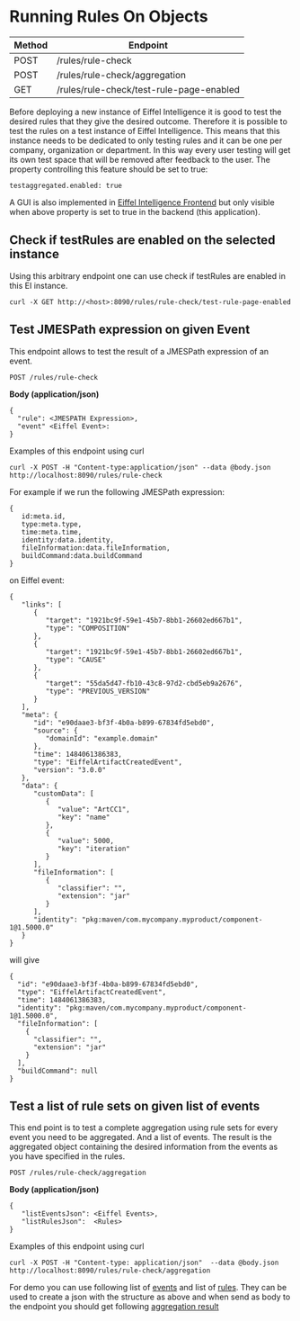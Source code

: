 # Running Rules On Objects

|Method|Endpoint             |
|------|---------------------|
|POST |/rules/rule-check|
|POST | /rules/rule-check/aggregation|
|GET | /rules/rule-check/test-rule-page-enabled |


Before deploying a new instance of Eiffel Intelligence it is good to test the
desired rules that they give the desired outcome. Therefore it is possible to
test the rules on a test instance of Eiffel Intelligence. This means that this
instance needs to be dedicated to only testing rules and it can be one per
company, organization or department. In this way every user testing will get its own
test space that will be removed after feedback to the user. The property controlling this feature
should be set to true:

    testaggregated.enabled: true

A GUI is also implemented in [Eiffel Intelligence Frontend](https://github.com/Ericsson/eiffel-intelligence-frontend) but only visible when above property is set to true in the backend (this application).

## Check if testRules are enabled on the selected instance

Using this arbitrary endpoint one can use check if testRules are enabled in this EI instance.

    curl -X GET http://<host>:8090/rules/rule-check/test-rule-page-enabled



## Test JMESPath expression on given Event

This endpoint allows to test the result of a JMESPath expression of an event.

    POST /rules/rule-check

**Body (application/json)**

    {
      "rule": <JMESPATH Expression>,
      "event" <Eiffel Event>:
    }

Examples of this endpoint using curl

    curl -X POST -H "Content-type:application/json" --data @body.json http://localhost:8090/rules/rule-check

For example if we run the following JMESPath expression:

    {
       id:meta.id,
       type:meta.type,
       time:meta.time,
       identity:data.identity,
       fileInformation:data.fileInformation,
       buildCommand:data.buildCommand
    }


on Eiffel event:

    {
       "links": [
          {
             "target": "1921bc9f-59e1-45b7-8bb1-26602ed667b1",
             "type": "COMPOSITION"
          },
          {
             "target": "1921bc9f-59e1-45b7-8bb1-26602ed667b1",
             "type": "CAUSE"
          },
          {
             "target": "55da5d47-fb10-43c8-97d2-cbd5eb9a2676",
             "type": "PREVIOUS_VERSION"
          }
       ],
       "meta": {
          "id": "e90daae3-bf3f-4b0a-b899-67834fd5ebd0",
          "source": {
             "domainId": "example.domain"
          },
          "time": 1484061386383,
          "type": "EiffelArtifactCreatedEvent",
          "version": "3.0.0"
       },
       "data": {
          "customData": [
             {
                "value": "ArtCC1",
                "key": "name"
             },
             {
                "value": 5000,
                "key": "iteration"
             }
          ],
          "fileInformation": [
             {
                "classifier": "",
                "extension": "jar"
             }
          ],
          "identity": "pkg:maven/com.mycompany.myproduct/component-1@1.5000.0"
       }
    }

will give

    {
      "id": "e90daae3-bf3f-4b0a-b899-67834fd5ebd0",
      "type": "EiffelArtifactCreatedEvent",
      "time": 1484061386383,
      "identity": "pkg:maven/com.mycompany.myproduct/component-1@1.5000.0",
      "fileInformation": [
        {
          "classifier": "",
          "extension": "jar"
        }
      ],
      "buildCommand": null
    }



## Test a list of rule sets on given list of events
This end point is to test a complete aggregation using rule sets for every
event you need to be aggregated. And a list of events. The result is the
aggregated object containing the desired information from the events as you
have specified in the rules.

    POST /rules/rule-check/aggregation


**Body (application/json)**

    {
       "listEventsJson": <Eiffel Events>,
       "listRulesJson":  <Rules>
    }

Examples of this endpoint using curl

    curl -X POST -H "Content-type: application/json"  --data @body.json  http://localhost:8090/rules/rule-check/aggregation

For demo you can use following list of [events](https://github.com/Ericsson/eiffel-intelligence/blob/master/src/test/resources/AggregateListEvents.json) and list of [rules](https://github.com/Ericsson/eiffel-intelligence/blob/master/src/test/resources/AggregateListRules.json). They can be used to create a json with the structure as above and when send as body to the endpoint you should get following [aggregation result](https://github.com/Ericsson/eiffel-intelligence/blob/master/src/test/resources/AggregateResultObject.json)
